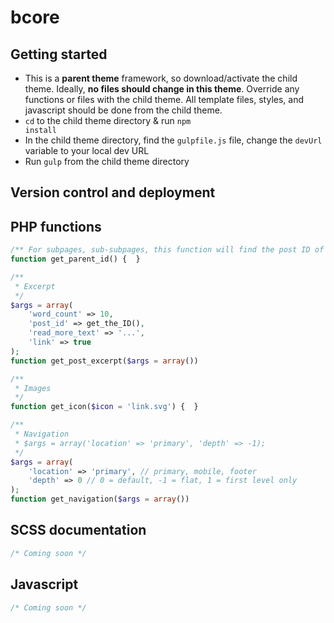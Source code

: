 # bcore

## Getting started
- This is a <strong>parent theme</strong> framework, so download/activate the child theme. Ideally, <strong>no files should change in this theme</strong>. Override any functions or files with the child theme. All template files, styles, and javascript should be done from the child theme.
- <code>cd</code> to the child theme directory & run <code>npm install</code>
- In the child theme directory, find the <code>gulpfile.js</code> file, change the <code>devUrl</code> variable to your local dev URL
- Run <code>gulp</code> from the child theme directory

## Version control and deployment

## PHP functions

```php 
/** For subpages, sub-subpages, this function will find the post ID of the parent page */
function get_parent_id() {  }

/**
 * Excerpt
 */
$args = array(
    'word_count' => 10, 
    'post_id' => get_the_ID(), 
    'read_more_text' => '...', 
    'link' => true
);
function get_post_excerpt($args = array())

/**
 * Images
 */
function get_icon($icon = 'link.svg') {  }

/**
 * Navigation
 * $args = array('location' => 'primary', 'depth' => -1);
 */
$args = array(
    'location' => 'primary', // primary, mobile, footer
    'depth' => 0 // 0 = default, -1 = flat, 1 = first level only
);
function get_navigation($args = array())

```

## SCSS documentation
```scss
/* Coming soon */
```

## Javascript
```js
/* Coming soon */
```

